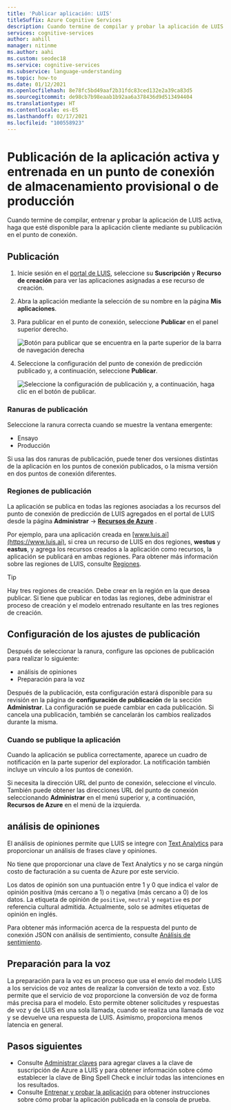 ```yaml
---
title: 'Publicar aplicación: LUIS'
titleSuffix: Azure Cognitive Services
description: Cuando termine de compilar y probar la aplicación de LUIS activa, haga que esté disponible para la aplicación cliente mediante su publicación en el punto de conexión.
services: cognitive-services
author: aahill
manager: nitinme
ms.author: aahi
ms.custom: seodec18
ms.service: cognitive-services
ms.subservice: language-understanding
ms.topic: how-to
ms.date: 01/12/2021
ms.openlocfilehash: 8e78fc5bd49aaf2b31fdc83ced132e2a39ca83d5
ms.sourcegitcommit: de98cb7b98eaab1b92aa6a378436d9d513494404
ms.translationtype: HT
ms.contentlocale: es-ES
ms.lasthandoff: 02/17/2021
ms.locfileid: "100558923"
---
```

# <a name="publish-your-active-trained-app-to-a-staging-or-production-endpoint"></a>Publicación de la aplicación activa y entrenada en un punto de conexión de almacenamiento provisional o de producción

Cuando termine de compilar, entrenar y probar la aplicación de LUIS activa, haga que esté disponible para la aplicación cliente mediante su publicación en el punto de conexión.

## <a name="publishing"></a>Publicación
1. Inicie sesión en el [portal de LUIS](https://www.luis.ai), seleccione su **Suscripción** y **Recurso de creación** para ver las aplicaciones asignadas a ese recurso de creación.
1. Abra la aplicación mediante la selección de su nombre en la página **Mis aplicaciones**.
1. Para publicar en el punto de conexión, seleccione **Publicar** en el panel superior derecho.

    ![Botón para publicar que se encuentra en la parte superior de la barra de navegación derecha](./media/luis-how-to-publish-app/publish-top-nav-bar.png)

1. Seleccione la configuración del punto de conexión de predicción publicado y, a continuación, seleccione **Publicar**.

    ![Seleccione la configuración de publicación y, a continuación, haga clic en el botón de publicar.](./media/luis-how-to-publish-app/publish-pop-up.png)

### <a name="publishing-slots"></a>Ranuras de publicación

Seleccione la ranura correcta cuando se muestre la ventana emergente:

* Ensayo
* Producción

Si usa las dos ranuras de publicación, puede tener dos versiones distintas de la aplicación en los puntos de conexión publicados, o la misma versión en dos puntos de conexión diferentes.

### <a name="publishing-regions"></a>Regiones de publicación

La aplicación se publica en todas las regiones asociadas a los recursos del punto de conexión de predicción de LUIS agregados en el portal de LUIS desde la página **Administrar** ->  **[Recursos de Azure](luis-how-to-azure-subscription.md#assign-a-resource-to-an-app)** .

Por ejemplo, para una aplicación creada en [www.luis.ai](https://www.luis.ai), si crea un recurso de LUIS en dos regiones, **westus** y **eastus**, y agrega los recursos creados a la aplicación como recursos, la aplicación se publicará en ambas regiones. Para obtener más información sobre las regiones de LUIS, consulte [Regiones](luis-reference-regions.md).

> [!TIP]
> Hay tres regiones de creación. Debe crear en la región en la que desea publicar. Si tiene que publicar en todas las regiones, debe administrar el proceso de creación y el modelo entrenado resultante en las tres regiones de creación.


## <a name="configuring-publish-settings"></a>Configuración de los ajustes de publicación

Después de seleccionar la ranura, configure las opciones de publicación para realizar lo siguiente:

* análisis de opiniones
* Preparación para la voz

Después de la publicación, esta configuración estará disponible para su revisión en la página de **configuración de publicación** de la sección **Administrar**. La configuración se puede cambiar en cada publicación. Si cancela una publicación, también se cancelarán los cambios realizados durante la misma.

### <a name="when-your-app-is-published"></a>Cuando se publique la aplicación

Cuando la aplicación se publica correctamente, aparece un cuadro de notificación en la parte superior del explorador. La notificación también incluye un vínculo a los puntos de conexión.

Si necesita la dirección URL del punto de conexión, seleccione el vínculo. También puede obtener las direcciones URL del punto de conexión seleccionando **Administrar** en el menú superior y, a continuación, **Recursos de Azure** en el menú de la izquierda.

## <a name="sentiment-analysis"></a>análisis de opiniones

<a name="enable-sentiment-analysis"></a>

El análisis de opiniones permite que LUIS se integre con [Text Analytics](https://azure.microsoft.com/services/cognitive-services/text-analytics/) para proporcionar un análisis de frases clave y opiniones.

No tiene que proporcionar una clave de Text Analytics y no se carga ningún costo de facturación a su cuenta de Azure por este servicio.

Los datos de opinión son una puntuación entre 1 y 0 que indica el valor de opinión positiva (más cercano a 1) o negativa (más cercano a 0) de los datos. La etiqueta de opinión de `positive`, `neutral` y `negative` es por referencia cultural admitida. Actualmente, solo se admites etiquetas de opinión en inglés.

Para obtener más información acerca de la respuesta del punto de conexión JSON con análisis de sentimiento, consulte [Análisis de sentimiento](luis-reference-prebuilt-sentiment.md).

## <a name="speech-priming"></a>Preparación para la voz

La preparación para la voz es un proceso que usa el envío del modelo LUIS a los servicios de voz antes de realizar la conversión de texto a voz. Esto permite que el servicio de voz proporcione la conversión de voz de forma más precisa para el modelo. Esto permite obtener solicitudes y respuestas de voz y de LUIS en una sola llamada, cuando se realiza una llamada de voz y se devuelve una respuesta de LUIS. Asimismo, proporciona menos latencia en general.

## <a name="next-steps"></a>Pasos siguientes

* Consulte [Administrar claves](./luis-how-to-azure-subscription.md) para agregar claves a la clave de suscripción de Azure a LUIS y para obtener información sobre cómo establecer la clave de Bing Spell Check e incluir todas las intenciones en los resultados.
* Consulte [Entrenar y probar la aplicación](luis-interactive-test.md) para obtener instrucciones sobre cómo probar la aplicación publicada en la consola de prueba.

